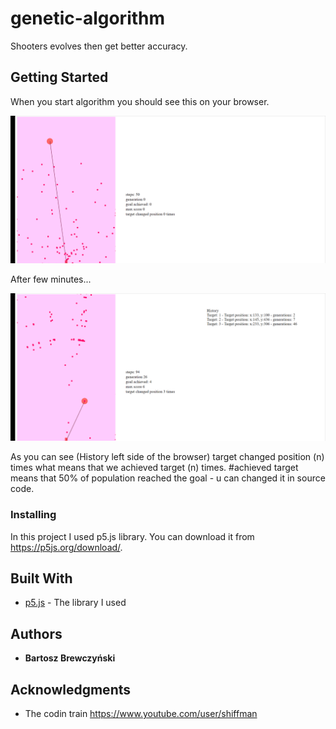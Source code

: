 # genetic-algorithm
Shooters evolves then get better accuracy.

## Getting Started

  When you start algorithm you should see this on your browser.
  
![](genetic-shooter.gif)

 After few minutes... 
 
![](genetic-shooter2.gif)

As you can see (History left side of the browser) target changed position (n) times what means that we achieved target (n) times. 
 #achieved target means that 50% of population reached the goal - u can changed it in source code.
 

### Installing

In this project I used p5.js library. You can download it from https://p5js.org/download/.

## Built With

* [p5.js](https://p5js.org/reference/) - The library I used

## Authors

* **Bartosz Brewczyński** 

## Acknowledgments

* The codin train https://www.youtube.com/user/shiffman
